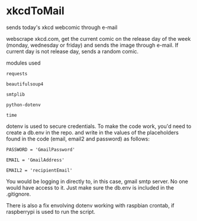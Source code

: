 # xkcdToMail
 sends today's xkcd webcomic through e-mail

webscrape xkcd.com, get the current comic on the release day of the week (monday, wednesday or friday) and sends the image through e-mail. If current day is not release day, sends a random comic.

modules used

    requests
    
    beautifulsoup4
    
    smtplib
    
    python-dotenv
    
    time
    
dotenv is used to secure credentials. To make the code work, you'd need to create a db.env in the repo. and write in the values of the placeholders found in the code (email, email2 and password) as follows:

    PASSWORD = 'GmailPassword'
 
    EMAIL = 'GmailAddress'
 
    EMAIL2 = 'recipientEmail'
 
You would be logging in directly to, in this case, gmail smtp server. No one would have access to it. Just make sure the db.env is included in the .gitignore.

There is also a fix envolving dotenv working with raspbian crontab, if raspberrypi is used to run the script.
